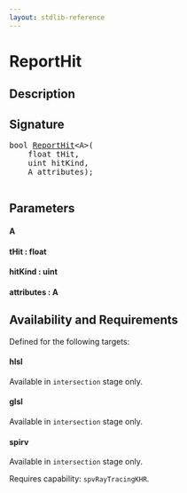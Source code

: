 ```yaml
---
layout: stdlib-reference
---
```


# ReportHit

## Description





## Signature 

<pre>
<span class="code_keyword">bool</span> <a href="/stdlib-reference/global-decls/ReportHit">ReportHit</a>&lt;A&gt;(
    <span class="code_keyword">float</span> <span class='code_param'>tHit</span>,
    <span class="code_keyword">uint</span> <span class='code_param'>hitKind</span>,
    A <span class='code_param'>attributes</span>);

</pre>

## Parameters

#### A
#### tHit  : float
#### hitKind  : uint
#### attributes  : A

## Availability and Requirements

Defined for the following targets:

#### hlsl
Available in `intersection` stage only.

#### glsl
Available in `intersection` stage only.

#### spirv
Available in `intersection` stage only.

Requires capability: `spvRayTracingKHR`.


